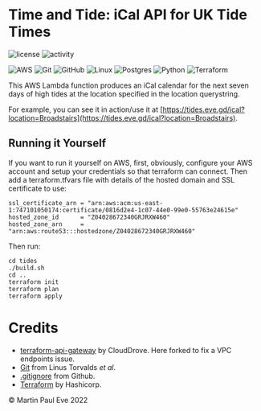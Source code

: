 # Time and Tide: iCal API for UK Tide Times
![license](https://img.shields.io/github/license/martinpauleve/time-and-tide) ![activity](https://img.shields.io/github/last-commit/MartinPaulEve/time-and-tide)

![AWS](https://img.shields.io/badge/AWS-%23FF9900.svg?style=for-the-badge&logo=amazon-aws&logoColor=white) ![Git](https://img.shields.io/badge/git-%23F05033.svg?style=for-the-badge&logo=git&logoColor=white) ![GitHub](https://img.shields.io/badge/github-%23121011.svg?style=for-the-badge&logo=github&logoColor=white) ![Linux](https://img.shields.io/badge/Linux-FCC624?style=for-the-badge&logo=linux&logoColor=black) ![Postgres](https://img.shields.io/badge/postgres-%23316192.svg?style=for-the-badge&logo=postgresql&logoColor=white) ![Python](https://img.shields.io/badge/python-3670A0?style=for-the-badge&logo=python&logoColor=ffdd54) ![Terraform](https://img.shields.io/badge/terraform-%235835CC.svg?style=for-the-badge&logo=terraform&logoColor=white)

This AWS Lambda function produces an iCal calendar for the next seven days of high tides at the location specified in the location querystring.

For example, you can see it in action/use it at [https://tides.eve.gd/ical?location=Broadstairs](https://tides.eve.gd/ical?location=Broadstairs).

## Running it Yourself

If you want to run it yourself on AWS, first, obviously, configure your AWS account and setup your credentials so that terraform can connect. Then add a terraform.tfvars file with details of the hosted domain and SSL certificate to use:

    ssl_certificate_arn = "arn:aws:acm:us-east-1:747101050174:certificate/0816d2e4-1c07-44e0-99e0-55763e24615e"
    hosted_zone_id      = "Z04028672340GRJRXW460"
    hosted_zone_arn     = "arn:aws:route53:::hostedzone/Z04028672340GRJRXW460"

Then run:

    cd tides
    ./build.sh
    cd ..
    terraform init
    terraform plan
    terraform apply


# Credits
* [terraform-api-gateway](https://github.com/clouddrove/terraform-aws-api-gateway) by CloudDrove. Here forked to fix a VPC endpoints issue. 
* [Git](https://git-scm.com/) from Linus Torvalds _et al_.
* [.gitignore](https://github.com/github/gitignore) from Github.
* [Terraform](https://www.terraform.io/) by Hashicorp.

&copy; Martin Paul Eve 2022